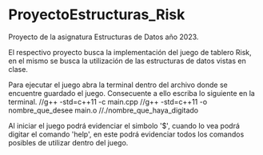 # ProyectoEstructuras_Risk
Proyecto de la asignatura Estructuras de Datos año 2023.

El respectivo proyecto busca la implementación del juego de tablero Risk, en el mismo se busca la utilización de las estructuras de datos vistas en clase.

Para ejecutar el juego abra la terminal dentro del archivo donde se encuentre guardado el juego. Consecuente a ello escriba lo siguiente en la terminal.
//g++ -std=c++11 -c main.cpp
//g++ -std=c++11 -o nombre_que_desee main.o
//./nombre_que_haya_digitado

Al iniciar el juego podrá evidenciar el simbolo '$', cuando lo vea podrá digitar el comando 'help', en este podrá evidenciar todos los comandos posibles de utilizar dentro del juego.
